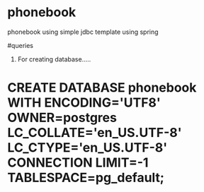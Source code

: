 # phonebook
phonebook using simple jdbc template using spring

#queries

1) For creating database.....

CREATE DATABASE phonebook
  WITH ENCODING='UTF8'
       OWNER=postgres
       LC_COLLATE='en_US.UTF-8'
       LC_CTYPE='en_US.UTF-8'
       CONNECTION LIMIT=-1
       TABLESPACE=pg_default;
=========================================
